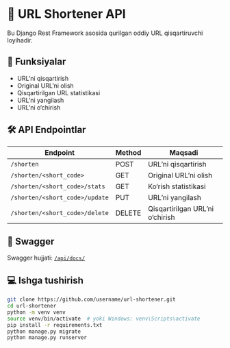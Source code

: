 # 🔗 URL Shortener API

Bu Django Rest Framework asosida qurilgan oddiy URL qisqartiruvchi loyihadir.

## 🚀 Funksiyalar

- URL’ni qisqartirish
- Original URL’ni olish
- Qisqartirilgan URL statistikasi
- URL’ni yangilash
- URL’ni o‘chirish

## 🛠 API Endpointlar

| Endpoint | Method | Maqsadi |
|---------|--------|---------|
| `/shorten` | POST | URL’ni qisqartirish |
| `/shorten/<short_code>` | GET | Original URL’ni olish |
| `/shorten/<short_code>/stats` | GET | Ko‘rish statistikasi |
| `/shorten/<short_code>/update` | PUT | URL’ni yangilash |
| `/shorten/<short_code>/delete` | DELETE | Qisqartirilgan URL’ni o‘chirish |

## 📄 Swagger

Swagger hujjati:
[`/api/docs/`](http://127.0.0.1:8000/api/docs/)

## 💻 Ishga tushirish

```bash
git clone https://github.com/username/url-shortener.git
cd url-shortener
python -m venv venv
source venv/bin/activate  # yoki Windows: venv\Scripts\activate
pip install -r requirements.txt
python manage.py migrate
python manage.py runserver
